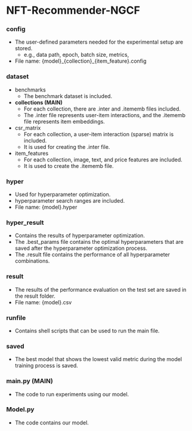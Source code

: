 # NFT-Recommender-NGCF

### config
- The user-defined parameters needed for the experimental setup are stored.
  - e.g., data path, epoch, batch size, metrics, 
- File name: {model}\_{collection}\_{item_feature}.config

### dataset
- benchmarks
  - The benchmark dataset is included.
- **collections (MAIN)**
  - For each collection, there are .inter and .itememb files included.
  - The .inter file represents user-item interactions, and the .itememb file represents item embeddings.
- csr_matrix
  - For each collection, a user-item interaction (sparse) matrix is included.
  - It is used for creating the .inter file.
- item_features
  - For each collection, image, text, and price features are included.
  - It is used to create the .itememb file.

### hyper
- Used for hyperparameter optimization.
- hyperparameter search ranges are included.
- File name: {model}.hyper

### hyper_result
- Contains the results of hyperparameter optimization.
- The .best_params file contains the optimal hyperparameters that are saved after the hyperparameter optimization process.
- The .result file contains the performance of all hyperparameter combinations.

### result
- The results of the performance evaluation on the test set are saved in the result folder.
- File name: {model}.csv

### runfile
- Contains shell scripts that can be used to run the main file.

### saved
- The best model that shows the lowest valid metric during the model training process is saved.

### main.py (MAIN)
- The code to run experiments using our model.

### Model.py
- The code contains our model.
